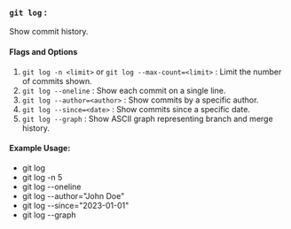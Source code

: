 ### `git log` : 
Show commit history.

#### Flags and Options
1. `git log -n <limit>` or `git log --max-count=<limit>` : Limit the number of commits shown.
2. `git log --oneline`  : Show each commit on a single line.
3. `git log --author=<author>` : Show commits by a specific author.
4. `git log --since=<date>`  : Show commits since a specific date.
5. `git log --graph`  : Show ASCII graph representing branch and merge history.


#### Example Usage:


* git log
* git log -n 5
* git log --oneline
* git log --author="John Doe"
* git log --since="2023-01-01"
* git log --graph
